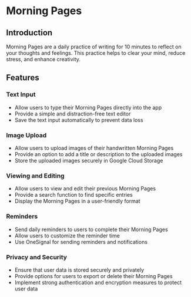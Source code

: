 # Morning Pages

## Introduction
Morning Pages are a daily practice of writing for 10 minutes to reflect on your thoughts and feelings. This practice helps to clear your mind, reduce stress, and enhance creativity.

## Features

### Text Input
- Allow users to type their Morning Pages directly into the app
- Provide a simple and distraction-free text editor
- Save the text input automatically to prevent data loss

### Image Upload
- Allow users to upload images of their handwritten Morning Pages
- Provide an option to add a title or description to the uploaded images
- Store the uploaded images securely in Google Cloud Storage

### Viewing and Editing
- Allow users to view and edit their previous Morning Pages
- Provide a search function to find specific entries
- Display the Morning Pages in a user-friendly format

### Reminders
- Send daily reminders to users to complete their Morning Pages
- Allow users to customize the reminder time
- Use OneSignal for sending reminders and notifications

### Privacy and Security
- Ensure that user data is stored securely and privately
- Provide options for users to export or delete their Morning Pages
- Implement strong authentication and encryption measures to protect user data
